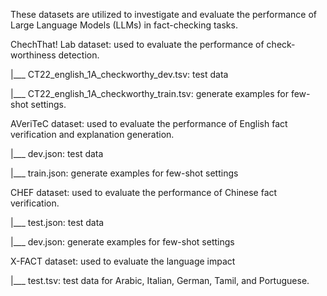 These datasets are utilized to investigate and evaluate the performance of Large Language Models (LLMs) in fact-checking tasks.

ChechThat! Lab dataset:	used to evaluate the performance of check-worthiness detection. 

|___	 CT22_english_1A_checkworthy_dev.tsv: test data

|___     CT22_english_1A_checkworthy_train.tsv: generate examples for few-shot settings.



AVeriTeC dataset: used to evaluate the performance of English fact verification and explanation generation.

|___	 dev.json: test data

|___	train.json: generate examples for few-shot settings



CHEF dataset: used to evaluate the performance of Chinese fact verification.

|___	test.json: test data

|___	dev.json: generate examples for few-shot settings



X-FACT dataset: used to evaluate the language impact

|___	test.tsv: test data for Arabic, Italian, German, Tamil, and Portuguese.